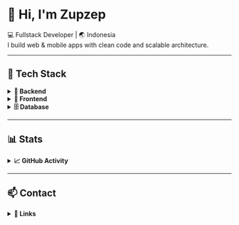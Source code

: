 # 👋 Hi, I'm Zupzep

💻 Fullstack Developer | 🌏 Indonesia  
I build web & mobile apps with clean code and scalable architecture.

---

## 🧰 Tech Stack

<details>
  <summary><strong>🧠 Backend</strong></summary>

  - ![PHP](https://img.shields.io/badge/-PHP-777BB4?logo=php&logoColor=white)  
  - ![Laravel](https://img.shields.io/badge/-Laravel-FF2D20?logo=laravel&logoColor=white)  
  - ![CodeIgniter](https://img.shields.io/badge/-CodeIgniter-EF4223?logo=codeigniter&logoColor=white)  
  - ![Node.js](https://img.shields.io/badge/-Node.js-339933?logo=node.js&logoColor=white)  
  - ![Express](https://img.shields.io/badge/-Express-000000?logo=express&logoColor=white)  
  - ![NestJS](https://img.shields.io/badge/-NestJS-E0234E?logo=nestjs&logoColor=white)
</details>

<details>
  <summary><strong>🎨 Frontend</strong></summary>

  - ![React](https://img.shields.io/badge/-React-61DAFB?logo=react&logoColor=black)  
  - ![Next.js](https://img.shields.io/badge/-Next.js-000000?logo=next.js&logoColor=white)  
  - ![Vue.js](https://img.shields.io/badge/-Vue.js-4FC08D?logo=vue.js&logoColor=white)  
  - ![React Native](https://img.shields.io/badge/-React%20Native-61DAFB?logo=react&logoColor=black)
</details>

<details>
  <summary><strong>🗄️ Database</strong></summary>

  - ![MySQL](https://img.shields.io/badge/-MySQL-4479A1?logo=mysql&logoColor=white)  
  - ![PostgreSQL](https://img.shields.io/badge/-PostgreSQL-4169E1?logo=postgresql&logoColor=white)  
  - ![MongoDB](https://img.shields.io/badge/-MongoDB-47A248?logo=mongodb&logoColor=white)  
  - ![SQL Server](https://img.shields.io/badge/-SQL%20Server-CC2927?logo=microsoftsqlserver&logoColor=white)
</details>

---

## 📊 Stats

<details>
  <summary><strong>📈 GitHub Activity</strong></summary>

  ![Zupzep's GitHub Stats](https://github-readme-stats.vercel.app/api?username=zupzep&show_icons=true&theme=tokyonight)  
  ![Top Langs](https://github-readme-stats.vercel.app/api/top-langs/?username=zupzep&layout=compact&theme=tokyonight)
</details>

---

## 📫 Contact

<details>
  <summary><strong>🔗 Links</strong></summary>

  - 🌐 Portfolio: *(coming soon)*  
  - 💼 LinkedIn: *(your link here)*  
  - 🐦 Twitter: *(optional)*
</details>
